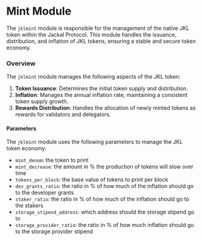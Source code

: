 # Mint Module

The `jklmint` module is responsible for the management of the native JKL token within the Jackal Protocol. This module handles the issuance, distribution, and inflation of JKL tokens, ensuring a stable and secure token economy.

### Overview

The `jklmint` module manages the following aspects of the JKL token:

1. **Token Issuance**: Determines the initial token supply and distribution.
2. **Inflation**: Manages the annual inflation rate, maintaining a consistent token supply growth.
3. **Rewards Distribution**: Handles the allocation of newly minted tokens as rewards for validators and delegators.

#### Parameters

The `jklmint` module uses the following parameters to manage the JKL token economy:

* `mint_denom`: the token to print
* `mint_decrease`: the amount in % the production of tokens will slow over time
* `tokens_per_block`: the base value of tokens to print per block
* `dev_grants_ratio`: the ratio in % of how much of the inflation should go to the developer grants
* `staker_ratio`: the ratio in % of how much of the inflation should go to the stakers
* `storage_stipend_address`: which address should the storage stipend go to
* `storage_provider_ratio`: the ratio in % of how much inflation should go to the storage provider stipend
